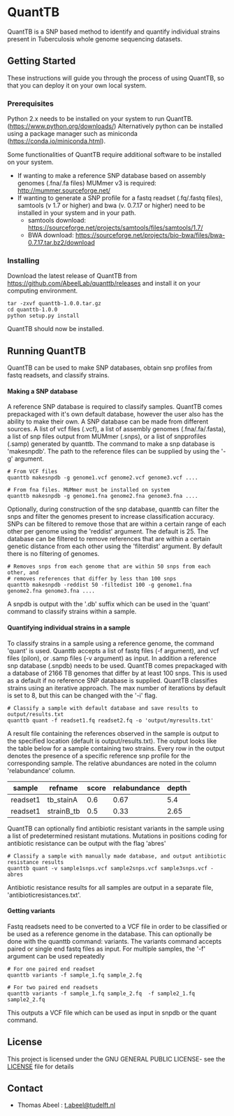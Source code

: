 # QuantTB

QuantTB is a SNP based method to identify and quantify individual strains present in Tuberculosis whole genome sequencing datasets. 

## Getting Started


These instructions will guide you through the process of using QuantTB, so that you can deploy it on your own local system. 

### Prerequisites
Python 2.x needs to be installed on your system to run QuantTB. (https://www.python.org/downloads/) Alternatively python can be installed using a package manager such as miniconda (https://conda.io/miniconda.html).  

Some functionalities of QuantTB require additional software to be installed on your system. 

* If wanting to make a reference SNP database based on assembly genomes (.fna/.fa files) MUMmer v3 is required: http://mummer.sourceforge.net/ 
* If wanting to generate a SNP profile for a fastq readset (.fq/.fastq files), samtools (v 1.7 or higher) and bwa (v. 0.7.17 or higher) need to be installed in your system and in your path. 
    * samtools download: https://sourceforge.net/projects/samtools/files/samtools/1.7/
    * BWA download: https://sourceforge.net/projects/bio-bwa/files/bwa-0.7.17.tar.bz2/download

### Installing

Download the latest release  of QuantTB from https://github.com/AbeelLab/quanttb/releases and install it on your computing environment.

```
tar -zxvf quanttb-1.0.0.tar.gz
cd quanttb-1.0.0
python setup.py install

```

QuantTB should now be installed.

## Running QuantTB

QuantTB can be used to make SNP databases, obtain snp profiles from fastq readsets, and classify strains.



#### Making a SNP database

A reference SNP database is required to classify samples. QuantTB comes prepackaged with it's own default database, however the user also has the ability to make their own. A SNP database can be made from different sources. A list of vcf files (.vcf), a list of assembly genomes (.fna/.fa/.fasta), a list of snp files output from MUMmer (.snps), or a list of snpprofiles (.samp) generated by quanttb. The command to make a snp database is 'makesnpdb'. The path to the reference files can be supplied by using the '-g' argument. 

```
# From VCF files
quanttb makesnpdb -g genome1.vcf genome2.vcf genome3.vcf ....

# From fna files. MUMmer must be installed on system
quanttb makesnpdb -g genome1.fna genome2.fna genome3.fna ....
```
Optionally, during construction of the snp database, quanttb can filter the snps and filter the genomes present to increase classification accuracy. SNPs can be filtered to remove those that are within a certain range of each other per genome using the 'reddist' argument. The default is 25. The database can be filtered to remove references that are within a certain genetic distance from each other using the 'filterdist' argument. By default there is no filtering of genomes.

```
# Removes snps from each genome that are within 50 snps from each other, and 
# removes references that differ by less than 100 snps 
quanttb makesnpdb -reddist 50 -filtedist 100 -g genome1.fna genome2.fna genome3.fna ....
```

A snpdb is output with the '.db' suffix which can be used in the 'quant' command to classify strains within a sample.

#### Quantifying individual strains in a sample

To classify strains in a sample using a reference genome, the command 'quant' is used. Quanttb accepts a list of fastq files (-f argument), and  vcf files (pilon), or .samp files  (-v argument) as input. In addition a reference snp database (.snpdb) needs to be used. QuantTB comes prepackaged with a database of 2166 TB genomes that differ by at least 100 snps. This is used as a default if no reference SNP database is supplied. QuantTB classifies strains using an iterative approach. The max number of iterations by default is set to 8, but this can be changed with the '-i' flag. 

```
# Classify a sample with default database and save results to output/results.txt
quanttb quant -f readset1.fq readset2.fq -o 'output/myresults.txt'

```
A result file containing the references observed in the sample is output to the specified location (default is output/results.txt). The output looks like the table below for a sample containing two strains. Every row in the output denotes the presence of a specific reference snp profile for the corresponding sample. The relative abundances are noted in the column 'relabundance' column.

|sample |refname|score  |relabundance | depth  |
|---    |---    |---    |---    |---    |
|readset1| tb_stainA    |   0.6    |    0.67   |  5.4     |
| readset1      |  strainB_tb     |    0.5   | 0.33      | 2.65      |




QuantTB can optionally find antibiotic resistant variants in the sample using a list of predetermined resistant mutations. Mutations in positions coding for antibiotic resistance can be output with the flag 'abres'

```
# Classify a sample with manually made database, and output antibiotic resistance results
quanttb quant -v sample1snps.vcf sample2snps.vcf sample3snps.vcf -abres

```
Antibiotic resistance results for all samples are output in a separate file, 'antibioticresistances.txt'. 

#### Getting variants

Fastq readsets need to be converted to a VCF file in order to be classified or be used as a reference genome in the database. This can optionally be done with the quanttb command: variants. The variants command accepts paired or single end fastq files as input. For multiple samples, the '-f' argument can be used repeatedly

```
# For one paired end readset
quanttb variants -f sample_1.fq sample_2.fq

# For two paired end readsets
quanttb variants -f sample_1.fq sample_2.fq  -f sample2_1.fq sample2_2.fq

```
This outputs a VCF file which can be used as input in snpdb or the quant command. 


## License

This project is licensed under the GNU GENERAL PUBLIC LICENSE- see the [LICENSE](LICENSE) file for details

## Contact

* Thomas Abeel : t.abeel@tudelft.nl
